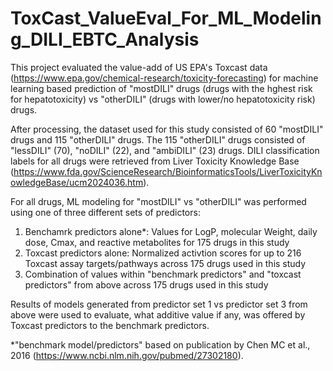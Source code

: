 # ToxCast_ValueEval_For_ML_Modeling_DILI_EBTC_Analysis

This project evaluated the value-add of US EPA's Toxcast data (https://www.epa.gov/chemical-research/toxicity-forecasting) for machine learning based prediction of "mostDILI" drugs (drugs with the hghest risk for hepatotoxicity) vs "otherDILI" (drugs with lower/no hepatotoxicity risk) drugs.

After processing, the dataset used for this study consisted of 60 "mostDILI" drugs and 115 "otherDILI" drugs. The 115 "otherDILI" drugs consisted of "lessDILI" (70), "noDILI" (22), and "ambiDILI" (23) drugs. DILI classification labels for all drugs were retrieved from Liver Toxicity Knowledge Base (https://www.fda.gov/ScienceResearch/BioinformaticsTools/LiverToxicityKnowledgeBase/ucm2024036.htm).

For all drugs, ML modeling for "mostDILI" vs "otherDILI" was performed using one of three different sets of predictors:
1. Benchamrk predictors alone*: Values for LogP, molecular Weight, daily dose, Cmax, and reactive metabolites for 175 drugs in this study
2. Toxcast predictors alone: Normalized activtion scores for up to 216 Toxcast assay targets/pathways across 175 drugs used in this study
3. Combination of values within "benchmark predictors" and "toxcast predictors" from above across 175 drugs used in this study

Results of models generated from predictor set 1 vs predictor set 3 from above were used to evaluate, what additive value if any, was offered by Toxcast predictors to the benchmark predictors.



*"benchmark model/predictors" based on publication by 
Chen MC et al., 2016 (https://www.ncbi.nlm.nih.gov/pubmed/27302180).
